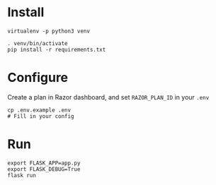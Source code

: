 # Install

```
virtualenv -p python3 venv

. venv/bin/activate
pip install -r requirements.txt
```

# Configure

Create a plan in Razor dashboard, and set `RAZOR_PLAN_ID` in your `.env`


```
cp .env.example .env
# Fill in your config
```


# Run

```
export FLASK_APP=app.py
export FLASK_DEBUG=True
flask run
```

